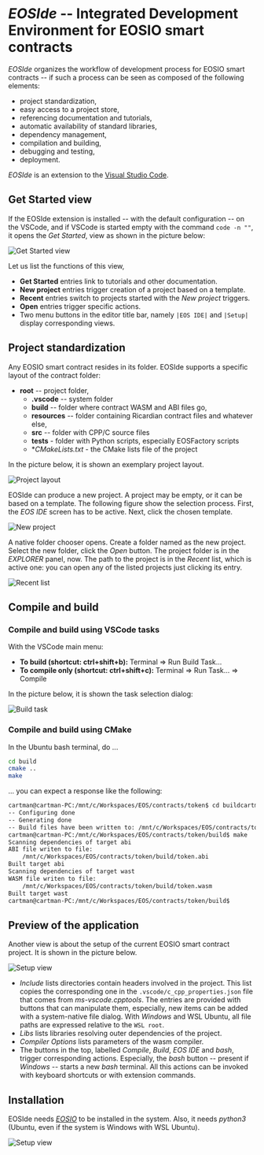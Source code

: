 # *EOSIde* -- Integrated Development Environment for EOSIO smart contracts

*EOSIde* organizes the workflow of development process for EOSIO smart contracts -- if such a process can be seen as composed of the following elements:

* project standardization,
* easy access to a project store,
* referencing documentation and tutorials,
* automatic availability of standard libraries,
* dependency management,
* compilation and building,
* debugging and testing,
* deployment.

*EOSIde* is an extension to the [Visual Studio Code](https://code.visualstudio.com/).

## Get Started view

If the EOSIde extension is installed -- with the default configuration -- on the VSCode, and if VSCode is started empty with the command `code -n ""`, it opens the *Get Started*, view as shown in the picture below:

![Get Started view](images/get_started.png)

Let us list the functions of this view, 

* **Get Started** entries link to tutorials and other documentation.
* **New project** entries trigger creation of a project based on a template.
* **Recent** entries switch to projects started with the *New project* triggers.
* **Open** entries trigger specific actions.
* Two menu buttons in the editor title bar, namely `|EOS IDE|` and `|Setup|` display corresponding views.

## Project standardization

Any EOSIO smart contract resides in its folder. 
EOSIde supports a specific layout of the contract folder:
* **root** -- project folder,
    * **.vscode** -- system folder
    * **build** -- folder where contract WASM and ABI files go,
    * **resources** -- folder containing Ricardian contract files and whatever else,
    * **src** -- folder with CPP/C source files
    * **tests** - folder with Python scripts, especially EOSFactory scripts
    * **CMakeLists.txt*  - the CMake lists file of the project

In the picture below, it is shown an exemplary project layout.

![Project layout](images/contract_folder.png)

EOSIde can produce a new project. A project may be empty, or it can be based on a template. The following figure show the selection process. First, the *EOS IDE* screen has to be active. Next, click the chosen template.

![New project](images/new_project.png)

A native folder chooser opens. Create a folder named as the new project. Select the new folder, click the *Open* button. The project folder is in the *EXPLORER* panel, now. The path to the project is in the *Recent* list, which is active one: you can open any of the listed projects just clicking its entry.

![Recent list](images/recent_list.png)

## Compile and build

### Compile and build using VSCode tasks

With the VSCode main menu: 
* **To build (shortcut: ctrl+shift+b):** Terminal => Run Build Task...
* **To compile only (shortcut: ctrl+shift+c):** Terminal => Run Task... => Compile

In the picture below, it is shown the task selection dialog:

![Build task](images/build_task.png)

### Compile and build using CMake

In the Ubuntu bash terminal, do ...

```bash
cd build
cmake ..
make
```

... you can expect a response like the following:
```bash
cartman@cartman-PC:/mnt/c/Workspaces/EOS/contracts/token$ cd buildcartman@cartman-PC:/mnt/c/Workspaces/EOS/contracts/token/build$ cmake ..
-- Configuring done
-- Generating done
-- Build files have been written to: /mnt/c/Workspaces/EOS/contracts/token/build
cartman@cartman-PC:/mnt/c/Workspaces/EOS/contracts/token/build$ make
Scanning dependencies of target abi
ABI file writen to file:
    /mnt/c/Workspaces/EOS/contracts/token/build/token.abi
Built target abi
Scanning dependencies of target wast
WASM file writen to file:
    /mnt/c/Workspaces/EOS/contracts/token/build/token.wasm
Built target wast
cartman@cartman-PC:/mnt/c/Workspaces/EOS/contracts/token/build$
```

## Preview of the application




Another view is about the setup of the current EOSIO smart contract project. It is shown in the picture below.

![Setup view](images/setup.png)

* *Include* lists directories contain headers involved in the project. This list copies the corresponding one in the `.vscode/c_cpp_properties.json` file that comes from *ms-vscode.cpptools*. The entries are provided with buttons that can manipulate them, especially, new items can be added with a system-native file dialog. With *Windows* and WSL Ubuntu, all file paths are expressed relative to the `WSL root`.
* *Libs* lists libraries resolving outer dependencies of the project.
* *Compiler Options* lists parameters of the wasm compiler.
* The buttons in the top, labelled *Compile*, *Build*, *EOS IDE* and *bash*, trigger corresponding actions. Especially, the *bash* button -- present if *Windows* -- starts a new *bash* terminal. All this actions can be invoked with keyboard shortcuts or with extension commands.

## Installation

EOSIde needs [*EOSIO*](https://github.com/eosio) to be installed in the system. Also, it needs *python3* (Ubuntu, even if the system is Windows with WSL Ubuntu).

![Setup view](images/install.png)